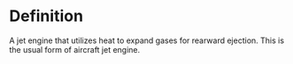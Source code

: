# Definition

A jet engine that utilizes heat to expand gases for rearward ejection.
This is the usual form of aircraft jet engine.
